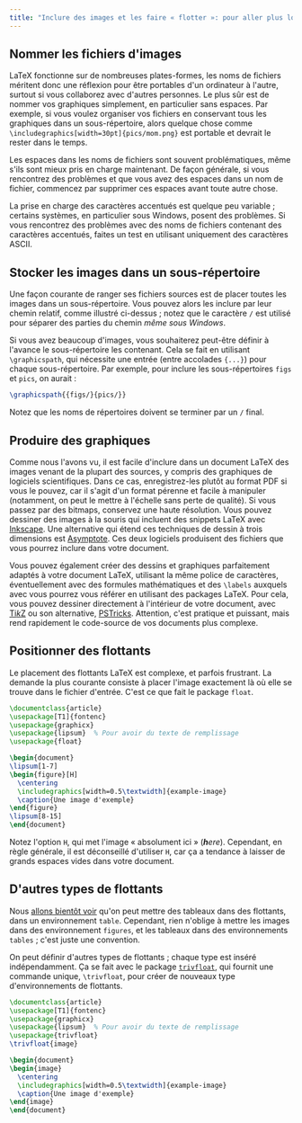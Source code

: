 ```yaml
---
title: "Inclure des images et les faire « flotter »: pour aller plus loin"
---
```


## Nommer les fichiers d'images

LaTeX fonctionne sur de nombreuses plates-formes, les noms de fichiers méritent donc une réflexion pour être portables d'un ordinateur à l'autre, surtout si vous collaborez avec d'autres personnes. Le plus sûr est de nommer vos graphiques simplement, en particulier sans espaces. Par exemple, si vous voulez organiser vos fichiers en conservant tous les graphiques dans un sous-répertoire, alors quelque chose comme `\includegraphics[width=30pt]{pics/mom.png}` est portable et devrait le rester dans le temps.

Les espaces dans les noms de fichiers sont souvent problématiques, même s'ils sont mieux pris en charge maintenant. De façon générale, si vous rencontrez des problèmes et que vous avez des espaces dans un nom de fichier, commencez par supprimer ces espaces avant toute autre chose.

La prise en charge des caractères accentués est quelque peu variable ; certains systèmes, en particulier sous Windows, posent des problèmes. Si vous rencontrez des problèmes avec des noms de fichiers contenant des caractères accentués, faites un test en utilisant uniquement des caractères ASCII.


## Stocker les images dans un sous-répertoire

Une façon courante de ranger ses fichiers sources est de placer toutes les images dans un sous-répertoire. Vous pouvez alors les inclure par leur chemin relatif, comme illustré ci-dessus ; notez que le caractère `/` est utilisé pour séparer des parties du chemin _même sous Windows_.

Si vous avez beaucoup d'images, vous souhaiterez peut-être définir à l'avance le sous-répertoire les contenant. Cela se fait en utilisant `\graphicspath`, qui nécessite une entrée (entre accolades `{...}`) pour chaque sous-répertoire. Par exemple, pour inclure les sous-répertoires `figs` et `pics`, on aurait :

<!-- {% raw %} -->
```latex
\graphicspath{{figs/}{pics/}}
```
<!-- {% endraw %} -->

Notez que les noms de répertoires doivent se terminer par un `/` final.


## Produire des graphiques

Comme nous l'avons vu, il est facile d'inclure dans un document LaTeX des images venant de la plupart des sources, y compris des graphiques de logiciels scientifiques. Dans ce cas, enregistrez-les plutôt au format PDF si vous le pouvez, car il s'agit d'un format pérenne et facile à manipuler (notamment, on peut le mettre à l'échelle sans perte de qualité). Si vous passez par des bitmaps, conservez une haute résolution. Vous pouvez dessiner des images à la souris qui incluent des snippets LaTeX avec [Inkscape](https://inkscape.org/). Une alternative qui étend ces techniques de dessin à trois dimensions est [Asymptote](https://www.ctan.org/pkg/asymptote). Ces deux logiciels produisent des fichiers que vous pourrez inclure dans votre document.

Vous pouvez également créer des dessins et graphiques parfaitement adaptés à votre document LaTeX, utilisant la même police de caractères, éventuellement avec des formules mathématiques et des `\labels` auxquels avec vous pourrez vous référer en utilisant des packages LaTeX. Pour cela, vous pouvez dessiner directement à l'intérieur de votre document, avec [Ti*k*Z](https://ctan.org/pkg/pgf) ou son alternative, [PSTricks](https://ctan.org/pkg/pstricks-base). Attention, c'est pratique et puissant, mais rend rapidement le code-source de vos documents plus complexe.


## Positionner des flottants

Le placement des flottants LaTeX est complexe, et parfois frustrant. La demande la plus courante consiste à placer l'image exactement là où elle se trouve dans le fichier d'entrée. C'est ce que fait le package `float`.

```latex
\documentclass{article}
\usepackage[T1]{fontenc}
\usepackage{graphicx}
\usepackage{lipsum}  % Pour avoir du texte de remplissage
\usepackage{float}

\begin{document}
\lipsum[1-7]
\begin{figure}[H]
  \centering
  \includegraphics[width=0.5\textwidth]{example-image}
  \caption{Une image d'exemple}
\end{figure}
\lipsum[8-15]
\end{document}
```

Notez l'option `H`, qui met l'image « absolument ici » (_**h**ere_). Cependant, en règle générale, il est déconseillé d'utiliser `H`, car ça a tendance à laisser de grands espaces vides dans votre document.


## D'autres types de flottants

Nous [allons bientôt voir](lesson-08) qu'on peut mettre des tableaux dans des flottants, dans un environnement `table`. Cependant, rien n'oblige à mettre les images dans des environnement `figures`, et les tableaux dans des environnements `tables` ; c'est juste une convention.

On peut définir d'autres types de flottants ; chaque type est inséré indépendamment. Ça se fait avec le package [`trivfloat`](https://ctan.org/pkg/trivfloat), qui fournit une commande unique, `\trivfloat`, pour créer de nouveaux type d'environnements de flottants.

```latex
\documentclass{article}
\usepackage[T1]{fontenc}
\usepackage{graphicx}
\usepackage{lipsum}  % Pour avoir du texte de remplissage
\usepackage{trivfloat}
\trivfloat{image}

\begin{document}
\begin{image}
  \centering
  \includegraphics[width=0.5\textwidth]{example-image}
  \caption{Une image d'exemple}
\end{image}
\end{document}
```
